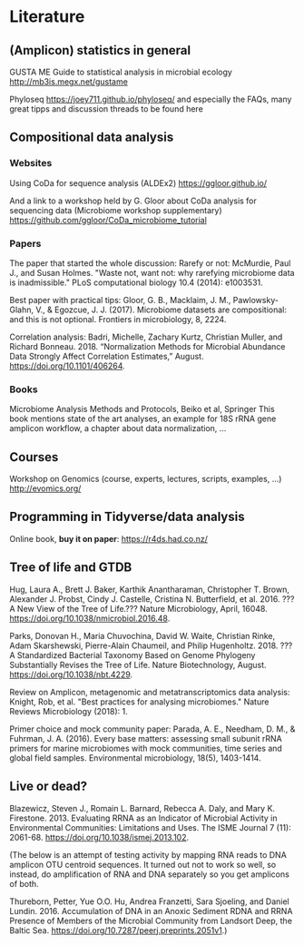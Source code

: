 # Literature

## (Amplicon) statistics in general

GUSTA ME Guide to statistical analysis in microbial ecology http://mb3is.megx.net/gustame

Phyloseq https://joey711.github.io/phyloseq/ and especially the FAQs, many great tipps and discussion threads to be found here

## Compositional data analysis

### Websites

Using CoDa for sequence analysis (ALDEx2) https://ggloor.github.io/ 

And a link to a workshop held by G. Gloor about CoDa analysis for sequencing data (Microbiome workshop supplementary) https://github.com/ggloor/CoDa_microbiome_tutorial 

### Papers

The paper that started the whole discussion: Rarefy or not: McMurdie, Paul J., and Susan Holmes. "Waste not, want not: why rarefying microbiome data is inadmissible." PLoS computational biology 10.4 (2014): e1003531.

Best paper with practical tips: Gloor, G. B., Macklaim, J. M., Pawlowsky-Glahn, V., & Egozcue, J. J. (2017). Microbiome datasets are compositional: and this is not optional. Frontiers in microbiology, 8, 2224.

Correlation analysis: Badri, Michelle, Zachary Kurtz, Christian Muller, and Richard Bonneau. 2018. “Normalization Methods for Microbial Abundance Data Strongly Affect Correlation Estimates,” August. https://doi.org/10.1101/406264.

### Books

Microbiome Analysis Methods and Protocols, Beiko et al, Springer
This book mentions state of the art analyses, an example for 18S rRNA gene amplicon workflow, a chapter about data normalization, ...

## Courses

Workshop on Genomics (course, experts, lectures, scripts, examples, ...) http://evomics.org/ 

## Programming in Tidyverse/data analysis

Online book, **buy it on paper**: https://r4ds.had.co.nz/

## Tree of life and GTDB

Hug, Laura A., Brett J. Baker, Karthik Anantharaman, Christopher T. Brown, Alexander J. Probst, Cindy J. Castelle, Cristina N. Butterfield, et al. 2016. ???A New View of the Tree of Life.??? Nature Microbiology, April, 16048. https://doi.org/10.1038/nmicrobiol.2016.48.

Parks, Donovan H., Maria Chuvochina, David W. Waite, Christian Rinke, Adam Skarshewski, Pierre-Alain Chaumeil, and Philip Hugenholtz. 2018. ???A Standardized Bacterial Taxonomy Based on Genome Phylogeny Substantially Revises the Tree of Life. Nature Biotechnology, August. https://doi.org/10.1038/nbt.4229.

Review on Amplicon, metagenomic and metatranscriptomics data analysis: Knight, Rob, et al. "Best practices for analysing microbiomes." Nature Reviews Microbiology (2018): 1.

Primer choice and mock community paper: Parada, A. E., Needham, D. M., & Fuhrman, J. A. (2016). Every base matters: assessing small subunit rRNA primers for marine microbiomes with mock communities, time series and global field samples. Environmental microbiology, 18(5), 1403-1414.

## Live or dead?

Blazewicz, Steven J., Romain L. Barnard, Rebecca A. Daly, and Mary K. Firestone. 2013. Evaluating RRNA as an Indicator of Microbial Activity in Environmental Communities: Limitations and Uses. The ISME Journal 7 (11): 2061-68. https://doi.org/10.1038/ismej.2013.102.

(The below is an attempt of testing activity by mapping RNA reads to DNA amplicon OTU centroid sequences. It turned out not to work so well, so instead, do amplification of RNA and DNA separately so you get amplicons of both.

Thureborn, Petter, Yue O.O. Hu, Andrea Franzetti, Sara Sjoeling, and Daniel Lundin. 2016. Accumulation of DNA in an Anoxic Sediment  RDNA and RRNA Presence of Members of the Microbial Community from Landsort Deep, the Baltic Sea. https://doi.org/10.7287/peerj.preprints.2051v1.)

